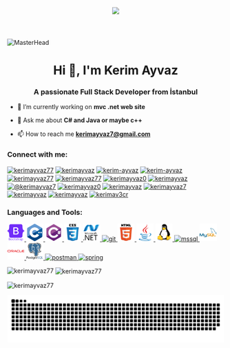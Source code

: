 <h1 align="center">
  <a href="https://git.io/typing-svg">
    <img src="https://readme-typing-svg.herokuapp.com/?lines=Herkese+Selam!+👋;++Kerim+Ayvaz!;&center=true&size=30">
  </a>
</h1>

<br>
<p align="center">
  
![MasterHead](https://media.licdn.com/dms/image/v2/D4D16AQEcB0F4xFtFsQ/profile-displaybackgroundimage-shrink_350_1400/profile-displaybackgroundimage-shrink_350_1400/0/1732035403367?e=1741824000&v=beta&t=DWjMI1FD-MhIVssvTBWC2iq0x3jJydyuOg3xNLoBnlU)
<h1 align="center">Hi 👋, I'm Kerim Ayvaz</h1>
<h3 align="center">A passionate Full Stack Developer from İstanbul</h3>

- 🔭 I’m currently working on **mvc .net web site**

- 💬 Ask me about **C# and Java or maybe c++**

- 📫 How to reach me **kerimayvaz7@gmail.com**

<h3 align="left">Connect with me:</h3>
<p align="left">
<a href="https://codepen.io/kerimayvaz77" target="blank"><img align="center" src="https://raw.githubusercontent.com/rahuldkjain/github-profile-readme-generator/master/src/images/icons/Social/codepen.svg" alt="kerimayvaz77" height="30" width="40" /></a>
<a href="https://dev.to/kerimayvaz" target="blank"><img align="center" src="https://raw.githubusercontent.com/rahuldkjain/github-profile-readme-generator/master/src/images/icons/Social/devto.svg" alt="kerimayvaz" height="30" width="40" /></a>
<a href="https://linkedin.com/in/kerim-ayvaz" target="blank"><img align="center" src="https://raw.githubusercontent.com/rahuldkjain/github-profile-readme-generator/master/src/images/icons/Social/linked-in-alt.svg" alt="kerim-ayvaz" height="30" width="40" /></a>
<a href="https://stackoverflow.com/users/kerim-ayvaz" target="blank"><img align="center" src="https://raw.githubusercontent.com/rahuldkjain/github-profile-readme-generator/master/src/images/icons/Social/stack-overflow.svg" alt="kerim-ayvaz" height="30" width="40" /></a>
<a href="https://codesandbox.com/kerimayvaz77" target="blank"><img align="center" src="https://raw.githubusercontent.com/rahuldkjain/github-profile-readme-generator/master/src/images/icons/Social/codesandbox.svg" alt="kerimayvaz77" height="30" width="40" /></a>
<a href="https://fb.com/kerimayvaz77" target="blank"><img align="center" src="https://raw.githubusercontent.com/rahuldkjain/github-profile-readme-generator/master/src/images/icons/Social/facebook.svg" alt="kerimayvaz77" height="30" width="40" /></a>
<a href="https://instagram.com/kerimayvaz0" target="blank"><img align="center" src="https://raw.githubusercontent.com/rahuldkjain/github-profile-readme-generator/master/src/images/icons/Social/instagram.svg" alt="kerimayvaz0" height="30" width="40" /></a>
<a href="https://www.behance.net/kerimayvaz" target="blank"><img align="center" src="https://raw.githubusercontent.com/rahuldkjain/github-profile-readme-generator/master/src/images/icons/Social/behance.svg" alt="kerimayvaz" height="30" width="40" /></a>
<a href="https://medium.com/@kerimayvaz7" target="blank"><img align="center" src="https://raw.githubusercontent.com/rahuldkjain/github-profile-readme-generator/master/src/images/icons/Social/medium.svg" alt="@kerimayvaz7" height="30" width="40" /></a>
<a href="https://www.youtube.com/c/kerimayvaz0" target="blank"><img align="center" src="https://raw.githubusercontent.com/rahuldkjain/github-profile-readme-generator/master/src/images/icons/Social/youtube.svg" alt="kerimayvaz0" height="30" width="40" /></a>
<a href="https://www.codechef.com/users/kerimayvaz" target="blank"><img align="center" src="https://cdn.jsdelivr.net/npm/simple-icons@3.1.0/icons/codechef.svg" alt="kerimayvaz" height="30" width="40" /></a>
<a href="https://www.hackerrank.com/kerimayvaz7" target="blank"><img align="center" src="https://raw.githubusercontent.com/rahuldkjain/github-profile-readme-generator/master/src/images/icons/Social/hackerrank.svg" alt="kerimayvaz7" height="30" width="40" /></a>
<a href="https://codeforces.com/profile/kerimayvaz" target="blank"><img align="center" src="https://raw.githubusercontent.com/rahuldkjain/github-profile-readme-generator/master/src/images/icons/Social/codeforces.svg" alt="kerimayvaz" height="30" width="40" /></a>
<a href="https://www.leetcode.com/kerimayvaz" target="blank"><img align="center" src="https://raw.githubusercontent.com/rahuldkjain/github-profile-readme-generator/master/src/images/icons/Social/leet-code.svg" alt="kerimayvaz" height="30" width="40" /></a>
<a href="https://auth.geeksforgeeks.org/user/kerimav3cr" target="blank"><img align="center" src="https://raw.githubusercontent.com/rahuldkjain/github-profile-readme-generator/master/src/images/icons/Social/geeks-for-geeks.svg" alt="kerimav3cr" height="30" width="40" /></a>
</p>

<h3 align="left">Languages and Tools:</h3>
<p align="left"> <a href="https://getbootstrap.com" target="_blank" rel="noreferrer"> <img src="https://raw.githubusercontent.com/devicons/devicon/master/icons/bootstrap/bootstrap-plain-wordmark.svg" alt="bootstrap" width="40" height="40"/> </a> <a href="https://www.w3schools.com/cpp/" target="_blank" rel="noreferrer"> <img src="https://raw.githubusercontent.com/devicons/devicon/master/icons/cplusplus/cplusplus-original.svg" alt="cplusplus" width="40" height="40"/> </a> <a href="https://www.w3schools.com/cs/" target="_blank" rel="noreferrer"> <img src="https://raw.githubusercontent.com/devicons/devicon/master/icons/csharp/csharp-original.svg" alt="csharp" width="40" height="40"/> </a> <a href="https://www.w3schools.com/css/" target="_blank" rel="noreferrer"> <img src="https://raw.githubusercontent.com/devicons/devicon/master/icons/css3/css3-original-wordmark.svg" alt="css3" width="40" height="40"/> </a> <a href="https://dotnet.microsoft.com/" target="_blank" rel="noreferrer"> <img src="https://raw.githubusercontent.com/devicons/devicon/master/icons/dot-net/dot-net-original-wordmark.svg" alt="dotnet" width="40" height="40"/> </a> <a href="https://git-scm.com/" target="_blank" rel="noreferrer"> <img src="https://www.vectorlogo.zone/logos/git-scm/git-scm-icon.svg" alt="git" width="40" height="40"/> </a> <a href="https://www.w3.org/html/" target="_blank" rel="noreferrer"> <img src="https://raw.githubusercontent.com/devicons/devicon/master/icons/html5/html5-original-wordmark.svg" alt="html5" width="40" height="40"/> </a> <a href="https://www.java.com" target="_blank" rel="noreferrer"> <img src="https://raw.githubusercontent.com/devicons/devicon/master/icons/java/java-original.svg" alt="java" width="40" height="40"/> </a> <a href="https://www.linux.org/" target="_blank" rel="noreferrer"> <img src="https://raw.githubusercontent.com/devicons/devicon/master/icons/linux/linux-original.svg" alt="linux" width="40" height="40"/> </a> <a href="https://www.microsoft.com/en-us/sql-server" target="_blank" rel="noreferrer"> <img src="https://www.svgrepo.com/show/303229/microsoft-sql-server-logo.svg" alt="mssql" width="40" height="40"/> </a> <a href="https://www.mysql.com/" target="_blank" rel="noreferrer"> <img src="https://raw.githubusercontent.com/devicons/devicon/master/icons/mysql/mysql-original-wordmark.svg" alt="mysql" width="40" height="40"/> </a> <a href="https://www.oracle.com/" target="_blank" rel="noreferrer"> <img src="https://raw.githubusercontent.com/devicons/devicon/master/icons/oracle/oracle-original.svg" alt="oracle" width="40" height="40"/> </a> <a href="https://www.postgresql.org" target="_blank" rel="noreferrer"> <img src="https://raw.githubusercontent.com/devicons/devicon/master/icons/postgresql/postgresql-original-wordmark.svg" alt="postgresql" width="40" height="40"/> </a> <a href="https://postman.com" target="_blank" rel="noreferrer"> <img src="https://www.vectorlogo.zone/logos/getpostman/getpostman-icon.svg" alt="postman" width="40" height="40"/> </a> <a href="https://spring.io/" target="_blank" rel="noreferrer"> <img src="https://www.vectorlogo.zone/logos/springio/springio-icon.svg" alt="spring" width="40" height="40"/> </a> </p>

<p><img align="left" src="https://github-readme-stats.vercel.app/api/top-langs?username=kerimayvaz77&show_icons=true&locale=en&layout=compact" alt="kerimayvaz77" /></p>

<p>&nbsp;<img align="center" src="https://github-readme-stats.vercel.app/api?username=kerimayvaz77&show_icons=true&locale=en" alt="kerimayvaz77" /></p>

<p><img align="center" src="https://github-readme-streak-stats.herokuapp.com/?user=kerimayvaz77&" alt="kerimayvaz77" /></p>

![snake gif](https://github.com/kerimayvaz77/kerimayvaz77/blob/output/github-contribution-grid-snake.svg)
